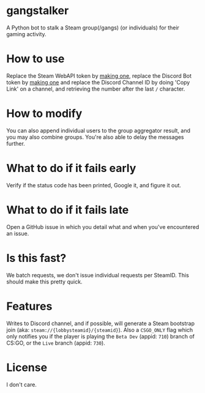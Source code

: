 # gangstalker
A Python bot to stalk a Steam group(/gangs) (or individuals) for their gaming activity.

# How to use
Replace the Steam WebAPI token by [making one](https://steamcommunity.com/dev/apikey), replace the Discord Bot token by [making one](https://discord.com/developers/applications) and replace the Discord Channel ID by doing 'Copy Link' on a channel, and retrieving the number after the last `/` character.

# How to modify
You can also append individual users to the group aggregator result, and you may also combine groups. You're also able to delay the messages further.

# What to do if it fails early
Verify if the status code has been printed, Google it, and figure it out.

# What to do if it fails late
Open a GitHub issue in which you detail what and when you've encountered an issue.

# Is this fast?
We batch requests, we don't issue individual requests per SteamID. This should make this pretty quick.

# Features
Writes to Discord channel, and if possible, will generate a Steam bootstrap join (aka: ```steam://{lobbysteamid}/{steamid}```). Also a `CSGO_ONLY` flag which only notifies you if the player is playing the `Beta Dev` (appid: `710`) branch of CS:GO, or the `Live` branch (appid: `730`).

# License
I don't care.
